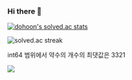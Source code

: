 ### Hi there 👋

[![dohoon's solved.ac stats](https://github-readme-solvedac.hyp3rflow.vercel.app/api/?handle=dohoon)](https://solved.ac/dohoon)

![solved.ac streak](http://mazandi.herokuapp.com/api?handle=dohoon&theme=cold)

int64 범위에서 약수의 개수의 최댓값은 3321

<a href="https://opgc.me/#/users/hgmhc" target="_blank"><img src="https://api.opgc.me/githubs/users/hgmhc/tag/?theme=basic" /></a>
